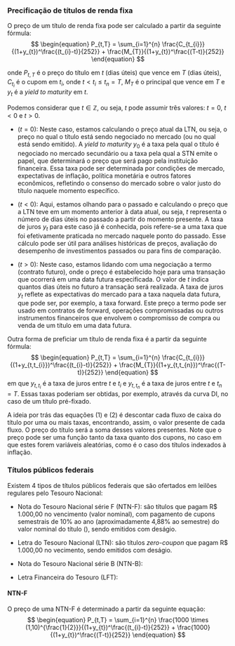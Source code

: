 
### Precificação de títulos de renda fixa

O preço de um título de renda fixa pode ser calculado a partir da seguinte fórmula:
$$
\begin{equation}
P_{t,T} = \sum_{i=1}^{n} \frac{C_{t_{i}}}{(1+y_{t})^\frac{(t_{i}-t)}{252}} + \frac{M_{T}}{(1+y_{t})^\frac{(T-t)}{252}}
\end{equation}
$$

onde $P_{t, T}$ é o preço do título em $t$ (dias úteis) que vence em $T$ (dias úteis), $C_{t_{i}}$ é o cupom em $t_{i}$, onde $t < t_{i} \leq t_{n} = T$, $M_{T}$ é o principal que vence em $T$ e $y_{t}$ é a *yield to maturity* em $t$. 

Podemos considerar que $t \in \mathbb{Z}$, ou seja, $t$ pode assumir três valores: $t=0$, $t<0$ e $t>0$.

- $\left(t = 0\right)$: Neste caso, estamos calculando o preço atual da LTN, ou seja, o preço no qual o título está sendo negociado no mercado (ou no qual está sendo emitido). A *yield to maturity*  $y_0$ é a taxa pela qual o título é negociado no mercado secundário ou a taxa pela qual a STN emite o papel, que determinará o preço que será pago pela instituição financeira. Essa taxa pode ser determinada por condições de mercado, expectativas de inflação, política monetária e outros fatores econômicos, refletindo o consenso do mercado sobre o valor justo do título naquele momento específico.

- $\left(t < 0\right)$: Aqui, estamos olhando para o passado e calculando o preço que a LTN teve em um momento anterior à data atual, ou seja, $t$ representa o número de dias úteis no passado a partir do momento presente. A taxa de juros $y_t$ para este caso já é conhecida, pois refere-se a uma taxa que foi efetivamente praticada no mercado naquele ponto do passado. Esse cálculo pode ser útil para análises históricas de preços, avaliação do desempenho de investimentos passados ou para fins de comparação.

- $\left(t > 0\right)$: Neste caso, estamos lidando com uma negociação a termo (contrato futuro), onde o preço é estabelecido hoje para uma transação que ocorrerá em uma data futura especificada. O valor de $t$ indica quantos dias úteis no futuro a transação será realizada. A taxa de juros $y_t$ reflete as expectativas do mercado para a taxa naquela data futura, que pode ser, por exemplo, a taxa forward. Este preço a termo pode ser usado em contratos de forward, operações compromissadas ou outros instrumentos financeiros que envolvem o compromisso de compra ou venda de um título em uma data futura.

Outra forma de preficiar um título de renda fixa é a partir da seguinte fórmula:
$$
\begin{equation}
P_{t,T} = \sum_{i=1}^{n} \frac{C_{t_{i}}}{(1+y_{t,t_{i}})^\frac{(t_{i}-t)}{252}} + \frac{M_{T}}{(1+y_{t,t_{n}})^\frac{(T-t)}{252}}
\end{equation}
$$
em que $y_{t,t_{i}}$ é a taxa de juros entre $t$ e $t_{i}$ e $y_{t,t_{n}}$ é a taxa de juros entre $t$ e $t_{n} = T$. Essas taxas poderiam ser obtidas, por exemplo, através da curva DI, no caso de um título pré-fixado.

A ideia por trás das equações $(1)$ e $(2)$ é descontar cada fluxo de caixa do título por uma ou mais taxas, encontrando, assim, o valor presente de cada fluxo. O preço do título será a soma desses valores presentes. Note que o preço pode ser uma função tanto da taxa quanto dos cupons, no caso em que estes forem variáveis aleatórias, como é o caso dos títulos indexados à inflação.


### Títulos públicos federais

Existem 4 tipos de títulos públicos federais que são ofertados em leilões regulares pelo Tesouro Nacional:

- Nota do Tesouro Nacional série F (NTN-F): são títulos que pagam R$ 1.000,00 no vencimento (valor nominal), com pagamento de cupons semestrais de 10% ao ano (aproximadamente 4,88% ao semestre) do valor nominal do título (), sendo emitidos com deságio.

- Letra do Tesouro Nacional (LTN): são títulos *zero-coupon* que pagam R$ 1.000,00 no vecimento, sendo emitidos com deságio. 

- Nota do Tesouro Nacional série B (NTN-B):

- Letra Financeira do Tesouro (LFT):


#### NTN-F

O preço de uma NTN-F é determinado a partir da seguinte equação:
$$
\begin{equation}
P_{t,T} = \sum_{i=1}^{n} \frac{1000 \times (1,10)^{\frac{1}{2}}}{(1+y_{t})^\frac{(t_{i}-t)}{252}} + \frac{1000}{(1+y_{t})^\frac{(T-t)}{252}}
\end{equation}
$$


